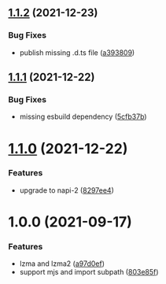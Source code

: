 ## [1.1.2](https://github.com/Brooooooklyn/lzma/compare/v1.1.1...v1.1.2) (2021-12-23)


### Bug Fixes

* publish missing .d.ts file ([a393809](https://github.com/Brooooooklyn/lzma/commit/a393809d38dd4f4d721811109ca48fea9f58ab18))



## [1.1.1](https://github.com/Brooooooklyn/lzma/compare/v1.1.0...v1.1.1) (2021-12-22)


### Bug Fixes

* missing esbuild dependency ([5cfb37b](https://github.com/Brooooooklyn/lzma/commit/5cfb37b41d65528a36f701ce4aa7ba8a089be52f))



# [1.1.0](https://github.com/Brooooooklyn/lzma/compare/v1.0.0...v1.1.0) (2021-12-22)


### Features

* upgrade to napi-2 ([8297ee4](https://github.com/Brooooooklyn/lzma/commit/8297ee4f6a8c5693396dcbd9066db59b42d5e942))



# 1.0.0 (2021-09-17)

### Features

- lzma and lzma2 ([a97d0ef](https://github.com/Brooooooklyn/lzma/commit/a97d0ef74ead7eececaad17e5201d50e11c3e662))
- support mjs and import subpath ([803e85f](https://github.com/Brooooooklyn/lzma/commit/803e85f5671f2dec3c57a0e574de62a75e64e08c))
